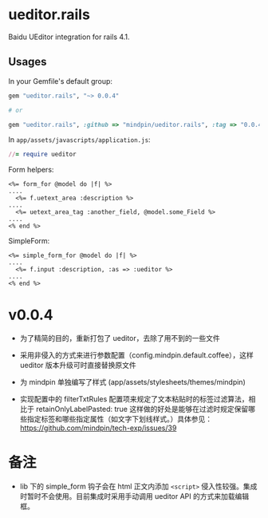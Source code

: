 # ueditor.rails

Baidu UEditor integration for rails 4.1.

Usages
----

In your Gemfile's default group:

```ruby
gem "ueditor.rails", "~> 0.0.4"

# or

gem "ueditor.rails", :github => "mindpin/ueditor.rails", :tag => "0.0.4"
```

In `app/assets/javascripts/application.js`:

```ruby
//= require ueditor
```

Form helpers:
```erb
<%= form_for @model do |f| %>
....
  <%= f.uetext_area :description %>
....
  <%= uetext_area_tag :another_field, @model.some_Field %>
....
<% end %>
```

SimpleForm:

```erb
<%= simple_form_for @model do |f| %>
....
  <%= f.input :description, :as => :ueditor %>
....
<% end %>
```

# v0.0.4

- 为了精简的目的，重新打包了 ueditor，去除了用不到的一些文件

- 采用非侵入的方式来进行参数配置（config.mindpin.default.coffee），这样 ueditor 版本升级可时直接替换原文件

- 为 mindpin 单独编写了样式 (app/assets/stylesheets/themes/mindpin)

- 实现配置中的 filterTxtRules 配置项来规定了文本粘贴时的标签过滤算法，相比于 retainOnlyLabelPasted: true 这样做的好处是能够在过滤时规定保留哪些指定标签和哪些指定属性（如文字下划线样式。）具体参见：https://github.com/mindpin/tech-exp/issues/39

# 备注
- lib 下的 simple_form 钩子会在 html 正文内添加 `<script>` 侵入性较强。集成时暂时不会使用。目前集成时采用手动调用 ueditor API 的方式来加载编辑框。
